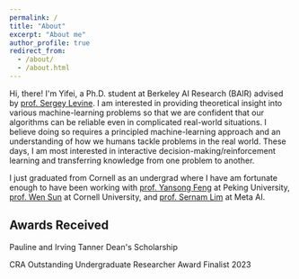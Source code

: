 ```yaml
---
permalink: /
title: "About"
excerpt: "About me"
author_profile: true
redirect_from: 
  - /about/
  - /about.html
---
```


Hi, there! I'm Yifei, a Ph.D. student at Berkeley AI Research (BAIR) advised by [prof. Sergey Levine](https://people.eecs.berkeley.edu/~svlevine/). I am interested in providing theoretical insight into various machine-learning problems so that we are confident that our algorithms can be reliable even in complicated real-world situations. I believe doing so requires a principled machine-learning approach and an understanding of how we humans tackle problems in the real world. These days, I am most interested in interactive decision-making/reinforcement learning and transferring knowledge from one problem to another.

I just graduated from Cornell as an undergrad where I have am fortunate enough to have been working with [prof. Yansong Feng](https://sites.google.com/site/ysfeng/home) at Peking University, [prof. Wen Sun](https://wensun.github.io/) at Cornell University, and [prof. Sernam Lim](https://sites.google.com/site/sernam) at Meta AI. 


## Awards Received
Pauline and Irving Tanner Dean's Scholarship

CRA Outstanding Undergraduate Researcher Award Finalist 2023
